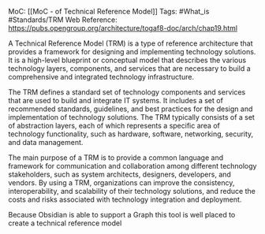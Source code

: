 MoC: [[MoC - of Technical Reference Model]]
Tags: #What_is #Standards/TRM 
Web Reference: https://pubs.opengroup.org/architecture/togaf8-doc/arch/chap19.html


A Technical Reference Model (TRM) is a type of reference architecture that provides a framework for designing and implementing technology solutions. It is a high-level blueprint or conceptual model that describes the various technology layers, components, and services that are necessary to build a comprehensive and integrated technology infrastructure.

The TRM defines a standard set of technology components and services that are used to build and integrate IT systems. It includes a set of recommended standards, guidelines, and best practices for the design and implementation of technology solutions. The TRM typically consists of a set of abstraction layers, each of which represents a specific area of technology functionality, such as hardware, software, networking, security, and data management.

The main purpose of a TRM is to provide a common language and framework for communication and collaboration among different technology stakeholders, such as system architects, designers, developers, and vendors. By using a TRM, organizations can improve the consistency, interoperability, and scalability of their technology solutions, and reduce the costs and risks associated with technology integration and deployment.

Because Obsidian is able to support a Graph this tool is well placed to create a technical reference model
